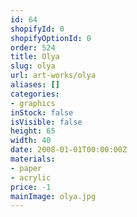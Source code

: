 ```yaml
---
id: 64
shopifyId: 0
shopifyOptionId: 0
order: 524
title: Olya
slug: olya
url: art-works/olya
aliases: []
categories:
- graphics
inStock: false
isVisible: false
height: 65
width: 40
date: 2008-01-01T00:00:00Z
materials:
- paper
- acrylic
price: -1
mainImage: olya.jpg
---
```

